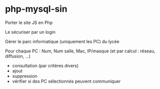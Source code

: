 # php-mysql-sin

Porter le site JS en Php

Le sécuriser par un login

Gérer le parc informatique (uniquement les PC) du lycée

Pour chaque PC : Num, Num salle, Mac, IP/masque (et par calcul : réseau, diffusion, ...)
* consultation (par critères divers)
* ajout
* suppression
* vérifier si des PC sélectionnés peuvent communiquer

